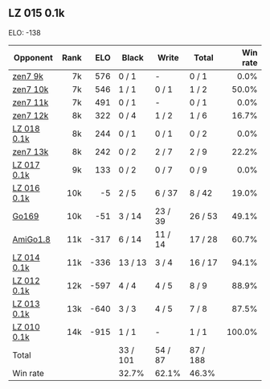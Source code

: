 ## LZ 015 0.1k ##

ELO: -138

Opponent | Rank | ELO | Black | Write | Total | Win rate
---------|-----:|----:|-------|-------|-------|-------:
[zen7 9k](zen7%209k.md) | 7k | 576 | 0 / 1 | - | 0 / 1 | 0.0%
[zen7 10k](zen7%2010k.md) | 7k | 546 | 1 / 1 | 0 / 1 | 1 / 2 | 50.0%
[zen7 11k](zen7%2011k.md) | 7k | 491 | 0 / 1 | - | 0 / 1 | 0.0%
[zen7 12k](zen7%2012k.md) | 8k | 322 | 0 / 4 | 1 / 2 | 1 / 6 | 16.7%
[LZ 018 0.1k](LZ%20018%200.1k.md) | 8k | 244 | 0 / 1 | 0 / 1 | 0 / 2 | 0.0%
[zen7 13k](zen7%2013k.md) | 8k | 242 | 0 / 2 | 2 / 7 | 2 / 9 | 22.2%
[LZ 017 0.1k](LZ%20017%200.1k.md) | 9k | 133 | 0 / 2 | 0 / 7 | 0 / 9 | 0.0%
[LZ 016 0.1k](LZ%20016%200.1k.md) | 10k | -5 | 2 / 5 | 6 / 37 | 8 / 42 | 19.0%
[Go169](Go169.md) | 10k | -51 | 3 / 14 | 23 / 39 | 26 / 53 | 49.1%
[AmiGo1.8](AmiGo1.8.md) | 11k | -317 | 6 / 14 | 11 / 14 | 17 / 28 | 60.7%
[LZ 014 0.1k](LZ%20014%200.1k.md) | 11k | -336 | 13 / 13 | 3 / 4 | 16 / 17 | 94.1%
[LZ 012 0.1k](LZ%20012%200.1k.md) | 12k | -597 | 4 / 4 | 4 / 5 | 8 / 9 | 88.9%
[LZ 013 0.1k](LZ%20013%200.1k.md) | 13k | -640 | 3 / 3 | 4 / 5 | 7 / 8 | 87.5%
[LZ 010 0.1k](LZ%20010%200.1k.md) | 14k | -915 | 1 / 1 | - | 1 / 1 | 100.0%
Total | | | 33 / 101 | 54 / 87 | 87 / 188 | 
Win rate| | | 32.7% | 62.1% | 46.3% | 
